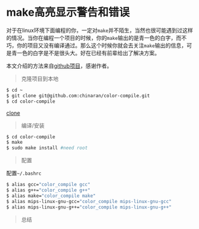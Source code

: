 # make高亮显示警告和错误

对于在linux环境下面编程的你，一定对`make`并不陌生，当然也很可能遇到过这样的情况。当你在编程一个项目的时候，你的`make`输出的是青一色的白字，而不巧，你的项目又没有编译通过。那么这个时候你就会去关注`make`输出的信息，可是青一色的白字是不是很头大。好在已经有前辈给出了解决方案。

本文介绍的方法来自[github项目](https://github.com/chinaran/color-compile)，感谢作者。

> 克隆项目到本地

```bash
$ cd ~
$ git clone git@github.com:chinaran/color-compile.git
$ cd color-compile
```
[clone]()

> 编译/安装

```bash
$ cd color-compile
$ make
$ sudo make install #need root
```
> 配置

配置`~/.bashrc`
```bash
$ alias gcc="color_compile gcc"
$ alias g++="color_compile g++"
$ alias make="color_compile make"
$ alias mips-linux-gnu-gcc="color_compile mips-linux-gnu-gcc"
$ alias mips-linux-gnu-g++="color_compile mips-linux-gnu-g++"
```

> 总结

